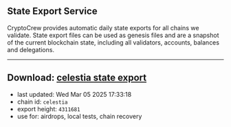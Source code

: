 ## State Export Service
CryptoCrew provides automatic daily state exports for all chains we validate. State export files can be used as genesis files and are a snapshot of the current blockchain state, including all validators, accounts, balances and delegations.

---
**Download: [celestia state export](https://dl-eu2.ccvalidators.com/SERVICE/celestia/celestia_export_4311681.json)**
---

- last updated: Wed Mar 05 2025 17:33:18
- chain id: `celestia`
- export height: `4311681`
- use for: airdrops, local tests, chain recovery

